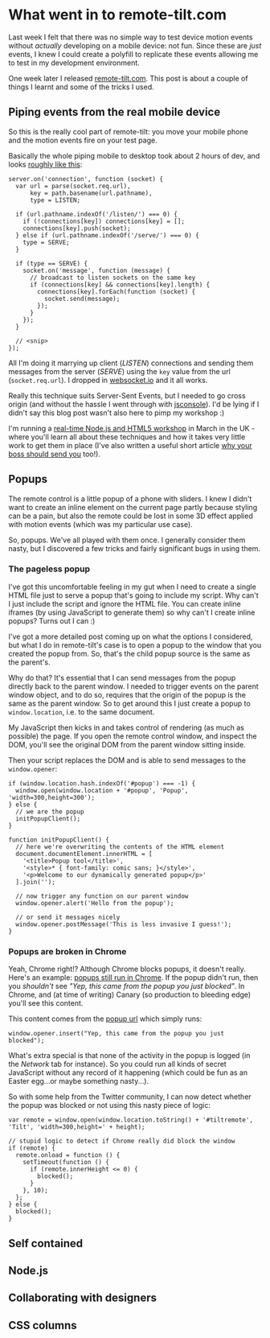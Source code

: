 # What went in to remote-tilt.com

Last week I felt that there was no simple way to test device motion events without *actually* developing on a mobile device: not fun. Since these are *just* events, I knew I could create a polyfill to replicate these events allowing me to test in my development environment.

One week later I released [remote-tilt.com](http://remote-tilt.com). This post is about a couple of things I learnt and some of the tricks I used.

<!--more-->

## Piping events from the real mobile device

So this is the really cool part of remote-tilt: you move your mobile phone and the motion events fire on your test page. 

Basically the whole piping mobile to desktop took about 2 hours of dev, and looks [roughly like this](https://github.com/remy/remote-tilt/blob/master/server.js):

    server.on('connection', function (socket) {
      var url = parse(socket.req.url),
          key = path.basename(url.pathname),
          type = LISTEN;
      
      if (url.pathname.indexOf('/listen/') === 0) {
        if (!connections[key]) connections[key] = [];
        connections[key].push(socket);
      } else if (url.pathname.indexOf('/serve/') === 0) {
        type = SERVE;
      }

      if (type == SERVE) {
        socket.on('message', function (message) {
          // broadcast to listen sockets on the same key
          if (connections[key] && connections[key].length) {
            connections[key].forEach(function (socket) {
              socket.send(message);
            });
          }
        });
      }

      // <snip>
    });

All I'm doing it marrying up client (*LISTEN*) connections and sending them messages from the server (*SERVE*) using the `key` value from the url (`socket.req.url`).  I dropped in [websocket.io](https://github.com/LearnBoost/websocket.io) and it all works.

Really this technique suits Server-Sent Events, but I needed to go cross origin (and without the hassle I went through with [jsconsole](http://jsconsole.com/remote-debugging.html)).  I'd be lying if I didn't say this blog post wasn't also here to pimp my workshop :)

I'm running a [real-time Node.js and HTML5 workshop](http://leftlogic.com/training?ref=remysharp.com/blogpost#node) in March in the UK - where you'll learn all about these techniques and how it takes very little work to get them in place (I've also written a useful short article [why your boss should send you](http://leftlogic.com/training/whynode) too!).

## Popups

The remote control is a little popup of a phone with sliders. I knew I didn't want to create an inline element on the current page partly because styling can be a pain, but also the remote could be lost in some 3D effect applied with motion events (which was my particular use case).

So, popups. We've all played with them once. I generally consider them nasty, but I discovered a few tricks and fairly significant bugs in using them.

### The pageless popup

I've got this uncomfortable feeling in my gut when I need to create a single HTML file just to serve a popup that's going to include my script.  Why can't I just include the script and ignore the HTML file. You can create inline iframes (by using JavaScript to generate them) so why can't I create inline popups?  Turns out I can :)

I've got a more detailed post coming up on what the options I considered, but what I do in remote-tilt's case is to open a popup to the window that you created the popup from. So, that's the child popup source is the same as the parent's.

Why do that?  It's essential that I can send messages from the popup directly back to the parent window. I needed to trigger events on the parent window object, and to do so, requires that the origin of the popup is the same as the parent window. So to get around this I just create a popup to `window.location`, i.e. to the same document.

My JavaScript then kicks in and takes control of rendering (as much as possible) the page. If you open the remote control window, and inspect the DOM, you'll see the original DOM from the parent window sitting inside.

Then your script replaces the DOM and is able to send messages to the `window.opener`:

    if (window.location.hash.indexOf('#popup') === -1) {
      window.open(window.location + '#popup', 'Popup', 'width=300,height=300');
    } else {
      // we are the popup
      initPopupClient();
    }

    function initPopupClient() {
      // here we're overwriting the contents of the HTML element
      document.documentElement.innerHTML = [
        '<title>Popup tool</title>',
        '<style>* { font-family: comic sans; }</style>',
        '<p>Welcome to our dynamically generated popup</p>'
      ].join('');

      // now trigger any function on our parent window
      window.opener.alert('Hello from the popup');

      // or send it messages nicely
      window.opener.postMessage('This is less invasive I guess!');
    }

### Popups are broken in Chrome

Yeah, Chrome right!? Although Chrome blocks popups, it doesn't really. Here's an example: [popups still run in Chrome](http://jsbin.com/uticev/3). If the popup didn't run, then you *shouldn't* see *"Yep, this came from the popup you just blocked"*. In Chrome, and (at time of writing) Canary (so production to bleeding edge) you'll see this content.

This content comes from the [popup url](http://jsbin.com/egixav/2/) which simply runs:

    window.opener.insert("Yep, this came from the popup you just blocked");

What's extra special is that none of the activity in the popup is logged (in the *Network* tab for instance). So you could run all kinds of secret JavaScript without any record of it happening (which could be fun as an Easter egg...or maybe something nasty...).

So with some help from the Twitter community, I can now detect whether the popup was blocked or not using this nasty piece of logic:
      
    var remote = window.open(window.location.toString() + '#tiltremote', 'Tilt', 'width=300,height=' + height);
    
    // stupid logic to detect if Chrome really did block the window
    if (remote) {
      remote.onload = function () {
        setTimeout(function () {
          if (remote.innerHeight <= 0) {
            blocked();
          }        
        }, 10);
      };
    } else {
      blocked();
    }



## Self contained

## Node.js

## Collaborating with designers

## CSS columns
